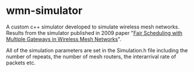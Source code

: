 # wmn-simulator
A custom c++ simulator developed to simulate wireless mesh networks. 
Results from the simulator published in 2009 paper "[Fair Scheduling 
with Multiple Gateways in Wireless Mesh Networks](http://ieeexplore.ieee.org/xpls/abs_all.jsp?arnumber=5076187)".

All of the simulation parameters are set in the Simulation.h file including the number of repeats, the number of mesh routers, the interarrival rate of packets etc.

